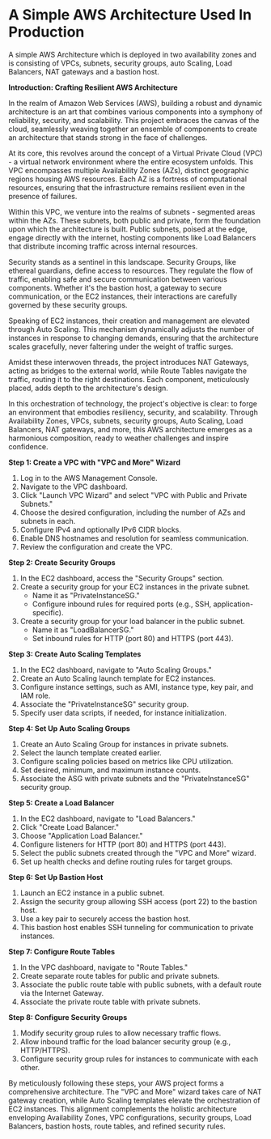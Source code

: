 # A Simple AWS Architecture Used In Production
A simple AWS Architecture which is deployed in two availability zones and is consisting of  VPCs, subnets, security groups, auto Scaling, Load Balancers, NAT gateways and a bastion host.

**Introduction: Crafting Resilient AWS Architecture**

In the realm of Amazon Web Services (AWS), building a robust and dynamic architecture is an art that combines various components into a symphony of reliability, security, and scalability. This project embraces the canvas of the cloud, seamlessly weaving together an ensemble of components to create an architecture that stands strong in the face of challenges.

At its core, this revolves around the concept of a Virtual Private Cloud (VPC) - a virtual network environment where the entire ecosystem unfolds. This VPC encompasses multiple Availability Zones (AZs), distinct geographic regions housing AWS resources. Each AZ is a fortress of computational resources, ensuring that the infrastructure remains resilient even in the presence of failures.

Within this VPC, we venture into the realms of subnets - segmented areas within the AZs. These subnets, both public and private, form the foundation upon which the architecture is built. Public subnets, poised at the edge, engage directly with the internet, hosting components like Load Balancers that distribute incoming traffic across internal resources.

Security stands as a sentinel in this landscape. Security Groups, like ethereal guardians, define access to resources. They regulate the flow of traffic, enabling safe and secure communication between various components. Whether it's the bastion host, a gateway to secure communication, or the EC2 instances, their interactions are carefully governed by these security groups.

Speaking of EC2 instances, their creation and management are elevated through Auto Scaling. This mechanism dynamically adjusts the number of instances in response to changing demands, ensuring that the architecture scales gracefully, never faltering under the weight of traffic surges.

Amidst these interwoven threads, the project introduces NAT Gateways, acting as bridges to the external world, while Route Tables navigate the traffic, routing it to the right destinations. Each component, meticulously placed, adds depth to the architecture's design.

In this orchestration of technology, the project's objective is clear: to forge an environment that embodies resiliency, security, and scalability. Through Availability Zones, VPCs, subnets, security groups, Auto Scaling, Load Balancers, NAT gateways, and more, this AWS architecture emerges as a harmonious composition, ready to weather challenges and inspire confidence.

**Step 1: Create a VPC with "VPC and More" Wizard**
1. Log in to the AWS Management Console.
2. Navigate to the VPC dashboard.
3. Click "Launch VPC Wizard" and select "VPC with Public and Private Subnets."
4. Choose the desired configuration, including the number of AZs and subnets in each.
5. Configure IPv4 and optionally IPv6 CIDR blocks.
6. Enable DNS hostnames and resolution for seamless communication.
7. Review the configuration and create the VPC.

**Step 2: Create Security Groups**
1. In the EC2 dashboard, access the "Security Groups" section.
2. Create a security group for your EC2 instances in the private subnet.
   - Name it as "PrivateInstanceSG."
   - Configure inbound rules for required ports (e.g., SSH, application-specific).
3. Create a security group for your load balancer in the public subnet.
   - Name it as "LoadBalancerSG."
   - Set inbound rules for HTTP (port 80) and HTTPS (port 443).

**Step 3: Create Auto Scaling Templates**
1. In the EC2 dashboard, navigate to "Auto Scaling Groups."
2. Create an Auto Scaling launch template for EC2 instances.
3. Configure instance settings, such as AMI, instance type, key pair, and IAM role.
4. Associate the "PrivateInstanceSG" security group.
5. Specify user data scripts, if needed, for instance initialization.

**Step 4: Set Up Auto Scaling Groups**
1. Create an Auto Scaling Group for instances in private subnets.
2. Select the launch template created earlier.
3. Configure scaling policies based on metrics like CPU utilization.
4. Set desired, minimum, and maximum instance counts.
5. Associate the ASG with private subnets and the "PrivateInstanceSG" security group.

**Step 5: Create a Load Balancer**
1. In the EC2 dashboard, navigate to "Load Balancers."
2. Click "Create Load Balancer."
3. Choose "Application Load Balancer."
4. Configure listeners for HTTP (port 80) and HTTPS (port 443).
5. Select the public subnets created through the "VPC and More" wizard.
6. Set up health checks and define routing rules for target groups.

**Step 6: Set Up Bastion Host**
1. Launch an EC2 instance in a public subnet.
2. Assign the security group allowing SSH access (port 22) to the bastion host.
3. Use a key pair to securely access the bastion host.
4. This bastion host enables SSH tunneling for communication to private instances.

**Step 7: Configure Route Tables**
1. In the VPC dashboard, navigate to "Route Tables."
2. Create separate route tables for public and private subnets.
3. Associate the public route table with public subnets, with a default route via the Internet Gateway.
4. Associate the private route table with private subnets.

**Step 8: Configure Security Groups**
1. Modify security group rules to allow necessary traffic flows.
2. Allow inbound traffic for the load balancer security group (e.g., HTTP/HTTPS).
3. Configure security group rules for instances to communicate with each other.

By meticulously following these steps, your AWS project forms a comprehensive architecture. The "VPC and More" wizard takes care of NAT gateway creation, while Auto Scaling templates elevate the orchestration of EC2 instances. This alignment complements the holistic architecture enveloping Availability Zones, VPC configurations, security groups, Load Balancers, bastion hosts, route tables, and refined security rules.
